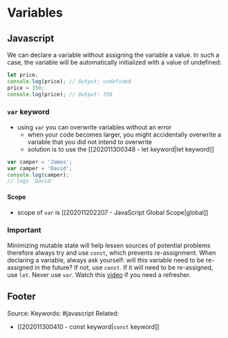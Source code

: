 # Variables

## Javascript
We can declare a variable without assigning the variable a value. In such a case, the variable will be automatically initialized with a value of undefined:

```js
let price;
console.log(price); // Output: undefined
price = 350;
console.log(price); // Output: 350
```

### `var` keyword
- using `var` you can overwrite variables without an error
	- when your code becomes larger, you might accidentally overwrite a variable that you did not intend to overwrite
	- solution is to use the [[202011300348 - let keyword|let keyword]]

```js
var camper = 'James';
var camper = 'David';
console.log(camper);
// logs 'David'
```
#### Scope 
- scope of `var` is [[202011202207 - JavaScript Global Scope|global]]

### Important
Minimizing mutable state will help lessen sources of potential problems therefore always try and use `const`, which prevents re-assignment. When declaring a variable, always ask yourself: will this variable need to be re-assigned in the future? If not, use `const`. If it will need to be re-assigned, use `let`. Never use `var`. Watch this [video](https://www.youtube.com/watch?v=sjyJBL5fkp8&ab_channel=FunFunFunction) if you need a refresher.

Footer
---
Source:
Keywords: #javascript 
Related:
- [[202011300410 - const keyword|`const` keyword]]
